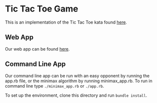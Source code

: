 # Tic Tac Toe Game
This is an implementation of the Tic Tac Toe kata found [here](https://learn.madetech.com/sparring/tic-tac-toe/).

## Web App
Our web app can be found [here](https://tic-tac-toe-rpcg.herokuapp.com).

## Command Line App
Our command line app can be run with an easy opponent by running the app.rb file, or the minimax algorithm by running minimax_app.rb.
To run in command line type `./minimax_app.rb` or `./app.rb`.

To set up the environment, clone this directory and run `bundle install`.